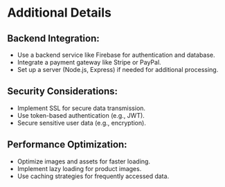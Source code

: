 # Additional Details

## Backend Integration:
- Use a backend service like Firebase for authentication and database.
- Integrate a payment gateway like Stripe or PayPal.
- Set up a server (Node.js, Express) if needed for additional processing.

## Security Considerations:
- Implement SSL for secure data transmission.
- Use token-based authentication (e.g., JWT).
- Secure sensitive user data (e.g., encryption).

## Performance Optimization:
- Optimize images and assets for faster loading.
- Implement lazy loading for product images.
- Use caching strategies for frequently accessed data.
